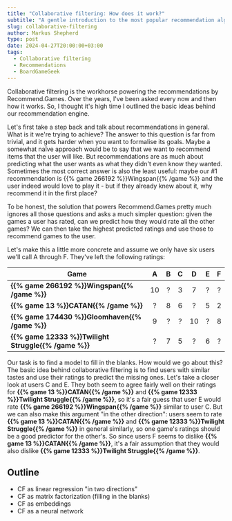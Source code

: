 ```yaml
---
title: "Collaborative filtering: How does it work?"
subtitle: "A gentle introduction to the most popular recommendation algorithm"
slug: collaborative-filtering
author: Markus Shepherd
type: post
date: 2024-04-27T20:00:00+03:00
tags:
  - Collaborative filtering
  - Recommendations
  - BoardGameGeek
---
```


Collaborative filtering is the workhorse powering the recommendations by Recommend.Games. Over the years, I've been asked every now and then how it works. So, I thought it's high time I outlined the basic ideas behind our recommendation engine.

Let's first take a step back and talk about recommendations in general. What is it we're trying to achieve? The answer to this question is far from trivial, and it gets harder when you want to formalise its goals. Maybe a somewhat naïve approach would be to say that we want to recommend items that the user will like. But recommendations are as much about predicting what the user wants as what they didn't even know they wanted. Sometimes the most correct answer is also the least useful: maybe our #1 recommendation is {{% game 266192 %}}Wingspan{{% /game %}} and the user indeed would love to play it - but if they already knew about it, why recommend it in the first place?

To be honest, the solution that powers Recommend.Games pretty much ignores all those questions and asks a much simpler question: given the games a user has rated, can we predict how they would rate all the other games? We can then take the highest predicted ratings and use those to recommend games to the user.

Let's make this a little more concrete and assume we only have six users we'll call A through F. They've left the following ratings:

| Game                                                 |  A | B | C |  D | E | F |
|------------------------------------------------------|:--:|:-:|:-:|:--:|:-:|:-:|
| **{{% game 266192 %}}Wingspan{{% /game %}}**         | 10 | ? | 3 |  7 | ? | ? |
| **{{% game 13 %}}CATAN{{% /game %}}**                |  ? | 8 | 6 |  ? | 5 | 2 |
| **{{% game 174430 %}}Gloomhaven{{% /game %}}**       |  9 | ? | ? | 10 | ? | 8 |
| **{{% game 12333 %}}Twilight Struggle{{% /game %}}** |  ? | 7 | 5 |  ? | 6 | ? |

Our task is to find a model to fill in the blanks. How would we go about this? The basic idea behind collaborative filtering is to find users with similar tastes and use their ratings to predict the missing ones. Let's take a closer look at users C and E. They both seem to agree fairly well on their ratings for **{{% game 13 %}}CATAN{{% /game %}}** and **{{% game 12333 %}}Twilight Struggle{{% /game %}}**, so it's a fair guess that user E would rate **{{% game 266192 %}}Wingspan{{% /game %}}** similar to user C. But we can also make this argument "in the other direction": users seem to rate **{{% game 13 %}}CATAN{{% /game %}}** and **{{% game 12333 %}}Twilight Struggle{{% /game %}}** in general similarly, so one game's ratings should be a good predictor for the other's. So since users F seems to dislike **{{% game 13 %}}CATAN{{% /game %}}**, it's a fair assumption that they would also dislike **{{% game 12333 %}}Twilight Struggle{{% /game %}}**.


## Outline

- CF as linear regression "in two directions"
- CF as matrix factorization (filling in the blanks)
- CF as embeddings
- CF as a neural network
